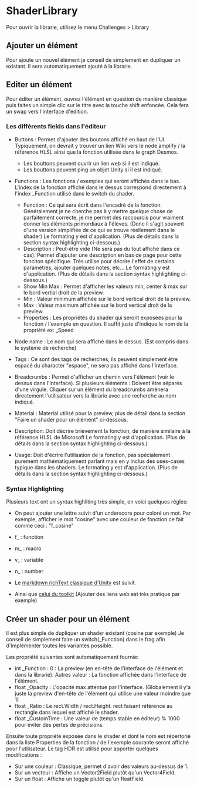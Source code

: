 # ShaderLibrary
Pour ouvrir la librarie, utilisez le menu Challenges > Library

## Ajouter un élément
Pour ajoute un nouvel élément je conseil de simplement en dupliquer un existant. Il sera automatiquement ajouté à la librarie.

## Editer un élément
Pour éditer un élément, ouvrez l'élément en question de manière classique puis faites un simple clic sur le titre avec la touche shift enfoncée.
Cela fera un swap vers l'interface d'édition.

### Les différents fields dans l'éditeur
* Buttons : Permet d'ajouter des boutons affiché en haut de l'UI. Typiquement, on devrait y trouver un lien Wiki vers le node amplify / la référence HLSL ainsi que la fonction utilisée dans le graph Desmos.
  * Les bouttons peuvent ouvrir un lien web si il est indiqué.
  * Les bouttons peuvent ping un objet Unity si il est indiqué.
  
* Functions : Les fonctions / exemples qui seront affichés dans le bas. L'index de la fonction affiché dans le dessus correspond directement à l'index _Function utilisé dans le switch du shader.
  * Function : Ce qui sera écrit dans l'encadré de la fonction. Généralement je ne cherche pas à y mettre quelque chose de parfaitement correcte, je me permet des raccourcis pour vraiment donner les éléments primordiaux à l'élèves. (Donc il s'agit souvent d'une version simplifiée de ce qui se trouve réellement dans le shader) Le formating y est d'application. (Plus de détails dans la section syntax highlighting ci-dessous.)
  * Description : Peut-être vide (Ne sera pas du tout affiché dans ce cas). Permet d'ajouter une description en bas de page pour cette fonciton spécifique. Très utilise pour décrire l'effet de certains paramètres, ajouter quelques notes, etc... Le formating y est d'application. (Plus de détails dans la section syntax highlighting ci-dessous.)
  * Show Min Max : Permet d'afficher les valeurs min, center & max sur le bord vertial droit de la preview.
  * Min : Valeur minimum affichée sur le bord vertical droit de la preview.
  * Max : Valeur maximum affichée sur le bord vertical droit de la preview.
  * Properties : Les propriétés du shader qui seront exposées pour la fonction / l'exemple en question. Il suffit juste d'indique le nom de la propriété ex: _Speed
    
* Node name : Le nom qui sera affiché dans le dessus. (Est compris dans le système de recherche)
* Tags : Ce sont des tags de recherches, ils peuvent simplement être espacé du character "espace", ne sera pas affiché dans l'interface.
* Breadcrumbs : Permet d'afficher un chemin vers l'élément (voir le dessus dans l'interface). Si plusieurs éléments : Doivent être séparés d'une virgule. Cliquer sur un élément du breadcrumbs amènera directement l'utilisateur vers la librarie avec une recherche au nom indiqué.
* Material : Material utilisé pour la preview, plus de détail dans la section "Faire un shader pour un élément" ci-dessous.
* Description: Doit décrire brièvement la fonction, de manière similaire à la référence HLSL de Microsoft Le formating y est d'application. (Plus de détails dans la section syntax highlighting ci-dessous.)
* Usage: Doit d'écrire l'utilisation de la fonction, pas spécialement purement mathématiquement parlant mais en y inclus des uses-cases typique dans les shaders. Le formating y est d'application. (Plus de détails dans la section syntax highlighting ci-dessous.)

### Syntax Highlighting
Plusieurs text ont un syntax highliting très simple, en voici quelques règles:
* On peut ajouter une lettre suivit d'un underscore pour coloré un mot. Par exemple, afficher le mot "cosine" avec une couleur de fonction ce fait comme ceci : "f_cosine"
 * f_ : function
 * m_ : macro
 * v_ : variable
 * n_ : number

* Le [markdown richText classique d'Unity](https://docs.unity3d.com/Packages/com.unity.ugui@1.0/manual/StyledText.html) est suivit.
* Ainsi que [celui du toolkit](https://docs.unity3d.com/Manual/UIE-supported-tags.html) (Ajouter des liens web est très pratique par exemple)

## Créer un shader pour un élément

Il est plus simple de dupliquer un shader existant (cosine par exemple)
Je conseil de simplement faire un switch(_Function) dans le frag afin d'implémenter toutes les variantes possible. 

Les propriété suivantes sont automatiquement fournie:
* int _Function : 0 : La preview (en en-tête de l'interface de l'élément et dans la librarie). Autres valeur : La fonction affichée dans l'interface de l'élément.
* float _Opacity : L'opacité max attentue par l'interface. (Globalement il y'a juste la preview d'en-tête de l'élément qui utilise une valeur moindre que 1)
* float _Ratio : Le rect.Width / rect.Height. rect faisant référence au rectangle dans lequel est affiché le shader.
* float _CustomTime : Une valeur de (temps stable en éditeur) % 1000 pour éviter des pertes de précisions.  

Ensuite toute propriété exposée dans le shader et dont le nom est répertorié dans la liste Properties de la fonction / de l'exemple courante seront affiché pour l'utilisateur.
Le tag HDR est utilisé pour apporter quelques modifications :
* Sur une couleur : Classique, permet d'avoir des valeurs au-dessus de 1.
* Sur un vecteur : Affiche un Vector2Field plutôt qu'un Vector4Field.
* Sur un float : Affiche un toggle plutôt qu'un floatField.


